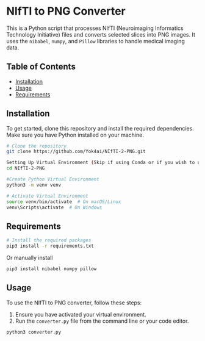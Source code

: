 # NIfTI to PNG Converter
This is a Python script that processes NIfTI (Neuroimaging Informatics Technology Initiative) files and converts selected slices into PNG images. It uses the `nibabel`, `numpy`, and `Pillow` libraries to handle medical imaging data.

## Table of Contents

- [Installation](#installation)
- [Usage](#usage)
- [Requirements](#requirements)
  
## Installation

To get started, clone this repository and install the required dependencies. Make sure you have Python installed on your machine.

```bash
# Clone the repository
git clone https://github.com/Yok4ai/NIfTI-2-PNG.git
```
```bash
Setting Up Virtual Environment (Skip if using Conda or if you wish to use python from a global installation)
cd NIfTI-2-PNG

#Create Python Virtual Environment
python3 -m venv venv

# Activate Virtual Environment
source venv/bin/activate  # On macOS/Linux
venv\Scripts\activate  # On Windows
```
## Requirements
```bash
# Install the required packages
pip3 install -r requirements.txt
```
Or manually install
```bash
pip3 install nibabel numpy pillow
```
## Usage

To use the NIfTI to PNG converter, follow these steps:

1. Ensure you have activated your virtual environment.
2. Run the `converter.py` file from the command line or your code editor.

```bash
python3 converter.py
